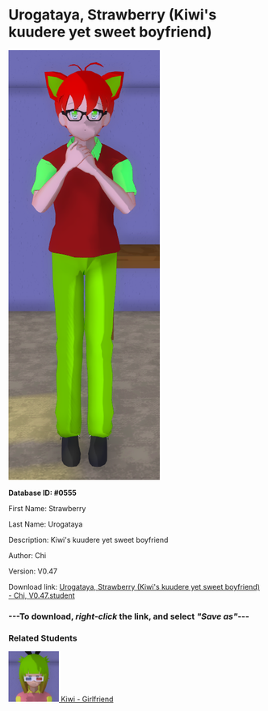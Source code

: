 # Urogataya, Strawberry (Kiwi's kuudere yet sweet boyfriend)

<img src="Files/Images/Urogataya, Strawberry (Kiwi's kuudere yet sweet boyfriend).png" title="Urogataya, Strawberry (Kiwi's kuudere yet sweet boyfriend) - Chi, V0.47">

**Database ID: #0555**

First Name: Strawberry

Last Name: Urogataya

Description: Kiwi's kuudere yet sweet boyfriend

Author: Chi

Version: V0.47

Download link: <a href="https://raw.githubusercontent.com/Arbiter1223/Daigaku-Gurashi-Custom-Students/master/Files/Studen%20Files/Urogataya%2C%20Strawberry%20(Kiwi's%20kuudere%20yet%20sweet%20boyfriend)%20-%20Chi%2C%20V0.47.student">Urogataya, Strawberry (Kiwi's kuudere yet sweet boyfriend) - Chi, V0.47.student</a>

### ---**To download, _right-click_ the link, and select _"Save as"_**---

### Related Students

<a href="Nogushi, Kiwi (Strawberry's tsundere yet sweet girlfriend).md"><img src="Files/Thumbs/Nogushi, Kiwi (Strawberry's tsundere yet sweet girlfriend).png" height="100" width="100" title="Nogushi, Kiwi (Strawberry's tsundere yet sweet girlfriend) - Chi, V0.47"></a><a href="Nogushi, Kiwi (Strawberry's tsundere yet sweet girlfriend).md"> Kiwi - Girlfriend</a>

